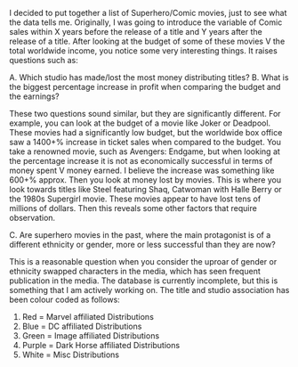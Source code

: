 I decided to put together a list of Superhero/Comic movies, just to see what the data tells me. Originally, I was going to introduce the variable of Comic sales within X years before the release of a title and Y years after the release of a title. After looking at the budget of some of these movies V the total worldwide income, you notice some very interesting things. It raises questions such as:

A. Which studio has made/lost the most money distributing titles?
B. What is the biggest percentage increase in profit when comparing the budget and the earnings?

These two questions sound similar, but they are significantly different. For example, you can look at the budget of a movie like Joker or Deadpool. These movies had a significantly low budget, but the worldwide box office saw a 1400+% increase in ticket sales when compared to the budget. You take a renowned movie, such as Avengers: Endgame, but when looking at the percentage increase it is not as economically successful in terms of money spent V money earned. I believe the increase was something like 600+% approx. Then you look at money lost by movies. This is where you look towards titles like Steel featuring Shaq, Catwoman with Halle Berry or the 1980s Supergirl movie. These movies appear to have lost tens of millions of dollars. Then this reveals some other factors that require observation. 

C. Are superhero movies in the past, where the main protagonist is of a different ethnicity or gender, more or less successful than they are now?

This is a reasonable question when you consider the uproar of gender or ethnicity swapped characters in the media, which has seen frequent publication in the media. The database is currently incomplete, but this is something that I am actively working on. The title and studio association has been colour coded as follows:

1. Red = Marvel affiliated Distributions
2. Blue = DC affiliated Distributions
3. Green = Image affiliated Distributions
4. Purple = Dark Horse affiliated Distributions
5. White = Misc Distributions
